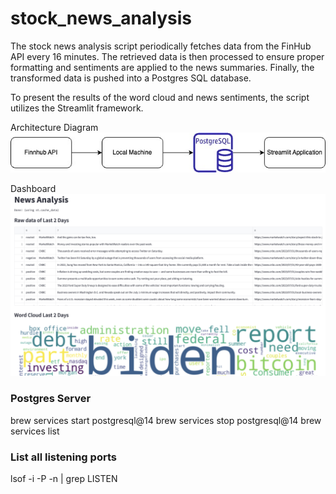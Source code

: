 # stock_news_analysis

The stock news analysis script periodically fetches data from the FinHub API every 16 minutes. The retrieved data is then processed to ensure proper formatting and sentiments are applied to the news summaries. Finally, the transformed data is pushed into a Postgres SQL database.

To present the results of the word cloud and news sentiments, the script utilizes the Streamlit framework.

Architecture Diagram
![Alt text](image.png)

Dashboard
![Alt text](image-1.png)


### Postgres Server
brew services start postgresql@14
brew services stop postgresql@14
brew services list

### List all listening ports
lsof -i -P -n | grep LISTEN